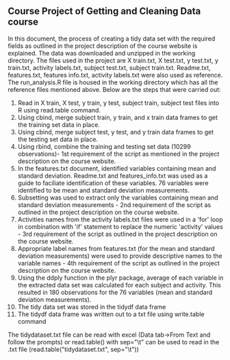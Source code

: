 Course Project of Getting and Cleaning Data course
--------------------------------------------------
In this document, the process of creating a tidy data set with the required fields as outlined in the project description of the course website is explained. The data was downloaded and unzipped in the working directory. The files used in the project are X train.txt, X test.txt, y test.txt, y train.txt, activity labels.txt, subject test.txt, subject train.txt. Readme.txt, features.txt, features info.txt, activity labels.txt were also used as reference. The run_analysis.R file is housed in the working directory which has all the reference files mentioned above. Below are the steps that were carried out:

1. Read in X train, X test, y train, y test, subject train, subject test files into R using read.table command.
2. Using cbind, merge subject train, y train, and x train data frames to get the training set data in place.
3. Using cbind, merge subject test, y test, and y train data frames to get the testing set data in place.
4. Using rbind, combine the training and testing set data (10299 observations)- 1st requirement of the script as mentioned in the project description on the course website.
5. In the features.txt document, identified variables containing mean and standard deviation. Readme.txt and features_info.txt was used as a guide to faciliate identification of these variables. 76 variables were identified to be mean and standard deviation measurements.
6. Subsetting was used to extract only the variables containing mean and standard deviation measurements - 2nd requirement of the script as outlined in the project description on the course website.
7. Activities names from the activity labels.txt files were used in a 'for' loop in combination with 'if' statement to replace the numeric 'activity' values - 3rd requirement of the script as outlined in the project description on the course website.
8. Appropriate label names from features.txt (for the mean and standard deviation measurements) were used to provide descriptive names to the variable names - 4th requirement of the script as outlined in the project description on the course website.
9. Using the ddply function in the plyr package, average of each variable in the extracted data set was calculated for each subject and activity. This resulted in 180 observations for the 76 variables (mean and standard deviation measurements).
10. The tidy data set was stored in the tidydf data frame
11. The tidydf data frame was written out to a txt file using write.table command

The tidydataset.txt file can be read with excel (Data tab->From Text and follow the prompts) or read.table() with sep="\t" can be used to read in the .txt file (read.table("tidydataset.txt", sep="\t"))

